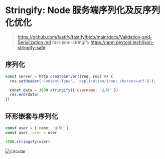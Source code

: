 # Stringify: Node 服务端序列化及反序列化优化

> https://github.com/fastify/fastify/blob/main/docs/Validation-and-Serialization.md
fast-json-stringify
https://npm.devtool.tech/json-stringify-safe

## 序列化

``` js
const server = http.createServer((req, res) => {
  res.setHeader('Content-Type', 'application/json; charset=utf-8');

  const data = JSON.stringify({ username: '山月' })
  res.end(data)
})
```

## 环形嵌套与序列化

``` js
const user = { name: '山月' }
const user._user = user

JSON.stringify(user)
```

![circular](https://cdn.jsdelivr.net/gh/shfshanyue/assets@master/20210619/circular.1urtfrtgm1og.png)

## 
